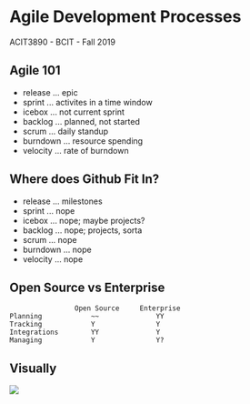 # Agile Development Processes
ACIT3890 - BCIT - Fall 2019

## Agile 101

- release ... epic
- sprint ... activites in a time window
- icebox ... not current sprint
- backlog ... planned, not started
- scrum ... daily standup
- burndown ... resource spending
- velocity ... rate of burndown

## Where does Github Fit In?

- release ... milestones
- sprint ... nope
- icebox ... nope; maybe projects?
- backlog ... nope; projects, sorta
- scrum ... nope
- burndown ... nope
- velocity ... nope

## Open Source vs Enterprise

                    Open Source     Enterprise
    Planning            ~~              YY
    Tracking            Y               Y
    Integrations        YY              Y
    Managing            Y               Y?

## Visually

<img src="/pix/lessons/agile.png" />
